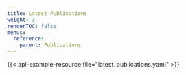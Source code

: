 ```yaml
---
title: Latest Publications 
weight: 3
renderTOC: false
menus:
  reference:
    parent: Publications
---
```


{{< api-example-resource file="latest_publications.yaml" >}}
